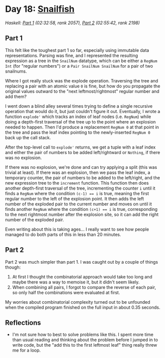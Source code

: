 # Day 18: [Snailfish](https://adventofcode.com/2021/day/18)
*Haskell: [Part 1](https://github.com/DestyNova/advent_of_code_2021/blob/main/day18/Part1.hs) (02:32:58, rank 2057), [Part 2](https://github.com/DestyNova/advent_of_code_2021/blob/main/day18/Part2.hs) (02:55:42, rank 2198)*

## Part 1

This felt like the toughest part 1 so far, especially using immutable data representations. Parsing was fine, and I represented the resulting expression as a tree in the `SnailNum` datatype, which can be either a `RegNum Int` (for "regular numbers") or a `Pair SnailNum SnailNum` for a pair of two snailnums.

Where I got really stuck was the explode operation. Traversing the tree and replacing a pair with an atomic value `0` is fine, but how do you propagate the original values outward to the "next leftmost/rightmost" regular number and add them?

I went down a blind alley several times trying to define a single recursive operation that would do it, but just couldn't figure it out. Eventually, I wrote a function `explode'` which tracks an index of leaf nodes (i.e. `RegNum`) while doing a depth-first traversal of the tree up to the point where an explosion needed to happen. Then I'd produce a replacement `RegNum 0` at that point in the tree and pass the leaf index pointing to the newly-inserted `RegNum 0` back up the call stack.

After the top-level call to `explode'` returns, we get a tuple with a leaf index and either the pair of numbers to be added left/rightward or `Nothing`, if there was no explosion.

If there was no explosion, we're done and can try applying a split (this was trivial at least).
If there was an explosion, then we pass the leaf index, a temporary counter, the pair of numbers to be added to the left/right, and the new expression tree to the `increment` function. This function then does another depth-first traversal of the tree, incrementing the counter `i` until it finds a `RegNum` where the condition `(c-1) == i` is true, meaning the first regular number to the left of the explosion point. It then adds the left number of the exploded pair to the current number and moves on until it finds another `RegNum` where the condition `(c+1) == i` is true, corresponding to the next rightmost number after the explosion site, so it can add the right number of the exploded pair.

Even writing about this is taking ages... I really want to see how people managed to do both parts of this in less than 20 minutes.

## Part 2

Part 2 was much simpler than part 1. I was caught out by a couple of things though:

1. At first I thought the combinatorial approach would take too long and maybe there was a way to memoise it, but it didn't seem likely.
2. When combining all pairs, I forgot to compare the reverse of each pair, so only half the combinations were evaluated at first.

My worries about combinatorial complexity turned out to be unfounded when the compiled program finished on the full input in about 0.35 seconds.

## Reflections

* I'm not sure how to best to solve problems like this. I spent more time than usual reading and thinking about the problem before I jumped in to write code, but the "add this to the first leftmost leaf" thing really threw me for a loop.
